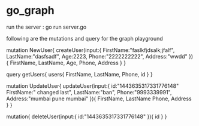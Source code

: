 # go_graph

run the server : go run server.go

following are the mutations and query for the graph playground

mutation NewUser{
  createUser(input:{
    FirstName:"faslkfjdsalk;jfalf",
    LastName:"dasfsadf",
    Age:2223,
    Phone:"2222222222",
    Address:"wwdd"
  }){
    FirstName,
    LastName,
    Age,
    Phone,
    Address
  }
}



query getUsers{
  users{
    FirstName,
    LastName,
    Phone,
    id
  }
}



mutation UpdateUser{
  updateUser(input:{
    id:"1443635317331776148"
    FirstName:" changed last",
    LastName:"ban",
    Phone:"9993339991",
    Address:"mumbai pune mumbai"
  }){
    FirstName,
    LastName
    Phone,
    Address
  }
}

mutation{
 deleteUser(input:{
    id:"1443635317331776148"
  }){
  id
  }
}

